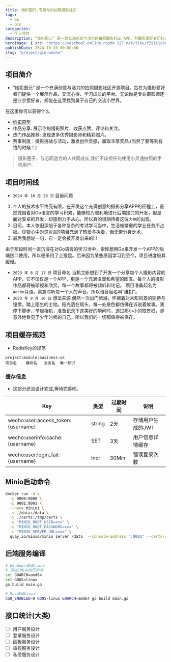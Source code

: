 ```yaml
---
title: 维扣图元-专属你的拍照摄影社区
tags:
  - Go
  - Gin
categories:
  - 个人项目
description: “维扣图元” 是一款充满创意与活力的拍照摄影社区 APP，为摄影爱好者们打造了一个专属的艺术天地。在这里，你可以用镜头捕捉生活中的每一个精彩瞬间，与全球的摄影达人分享你的独特视角，共同探索摄影艺术的无限可能。无论你是专业摄影师还是业余爱好者，“维扣图元” 都将成为你展现才华、交流心得、发现美的最佳平台。
heroImage: { src: 'https://ydschool-online.nosdn.127.net/tiku/f291c1c8d5dccacd2b95ef4fdc68d07cefd0e92562794e5bcdd21a9729b3455d.jpg',inferSize: true}
publishDate: 2024-10-20 00:00:00
slug: "project/gin-wecho"
---
```

## 项目简介




- “维扣图元” 是一个充满创意与活力的拍照摄影社区开源项目。旨在为摄影爱好者们提供一个展示作品、交流心得、学习成长的平台。无论你是专业摄影师还是业余爱好者，都能在这里找到属于自己的交流小世界。


在这里你可以获得什么
- [维扣原型](https://modao.cc/proto/TyzvXils5n5ou2EsZJL0y/sharing?view_mode=device&screen=skaq6903TtBu1pIiDaez7l&canvasId=sskaq690TtBu1pJioveDem)
- 作品分享: 展示你的精彩照片，收获点赞、评论和关注。
- 热门作品推荐: 发现更多优秀摄影师和精彩照片。
- 赛事制度：摄影挑战与活动，激发创作灵感，赢取丰厚奖品.(当然了要等到有钱的时候！)

> 摄影圈子，与志同道合的人共同成长,我们不歧视任何使用小灵通拍照的手机用户.

## 项目时间线

- `2024 年 10 月 20 日` 目前问题 
1. 个人的技术水平终究有限。在开发这个充满创意的摄影分享APP的征程上，虽然凭借着对Go语言的学习积累，能够较为顺利地进行后端接口的开发，但是面对安卓的开发，却感到力不从心。所以真的很期待着这位`大神`的出现。
2. 目前，本人依旧深陷于各种复杂的考试学习当中，生活被繁重的学业任务所占据。尽管心中对这`耳语`的项目充满了热爱与执着，但无奈分身乏术。
3. 最后我想说一句，它一定会被开发出来的!!!
<!-- node 2023 年 10 月 20 日 确定项目技术栈-->
由于那段时间一直沉浸在对Go语言的学习当中，索性想用Go来开发一个APP的后端接口使用，所以便采用了土拨鼠。后来因为某些原因学习到至今，项目进度极其缓慢。

- `2023 年 8 月 17 日` 项目命名
当机立断想到了开发一个分享每个人摄影内容的APP，它不仅仅是一个APP，更是一个充满温暖和希望的图库。每个人的摄影作品都将被珍视和欣赏，每一个故事都将被倾听和铭记。
项目准备起名为`Wecho`耳语，寓意聆听每一个人的声音，所以谐音起名叫“维扣”。
- `2023 年 8 月 16 日` 想法来源
偶然一次出门旅游，怀揣着对未知风景的期待与憧憬，踏上陌生的土地。阳光洒在肩头，每一处景色都仿佛在诉说着故事。我停下脚步，举起相机，准备记录下这美好的瞬间时，透过那小小的取景框，却意外地看见了少年时候的自己。所以我们的一切都值得被保存。




## 项目缓存规范
- RedisKey的规范
```shell
project:module:business:uk
项目名    模块名   业务名  唯一标识
```

### 缓存信息

- 这部分还没设计完成,等待完善吧。

| Key                                | 类型   | 过期时间 | 说明              |
| ---------------------------------- | ------ | -------- | ----------------- |
| wecho:user:access_token:{username} | string | 2天      | 存储用户生成的JWT |
| wecho:userinfo:cache:{username}       | SET    | 3天      | 用户信息详情缓存  |
| wecho:user:login_fail:{username}   | Incr   | 30Min    | 错误登录次数      |


## Minio启动命令
```bash
docker run -d \
  -p 9000:9000 \
  -p 9001:9001 \
  --name minio1 \
  -v ./data:/data \
  -v ./certs:/tmp/certs \
  -e "MINIO_ROOT_USER=xxx" \
  -e "MINIO_ROOT_PASSWORD=xxx" \
  -e "MINIO_SERVER_URL=xxx" \
  quay.io/minio/minio server /data  --console-address ":9001" --certs-dir /tmp/certs
```

## 后端服务编译
```bash
# Windows编译Linux
# 请在CMD中执行命令
set GOARCH=amd64
set GOOS=linux
go build main.go

# Mac编译Linux
CGO_ENABLED=0 GOOS=linux GOARCH=amd64 go build main.go
```

## 接口统计(大类)
- [ ] 用户服务设计
- [ ] 登录服务设计
- [ ] 画板服务设计
- [ ] 审核服务设计
- [ ] 私信服务设计